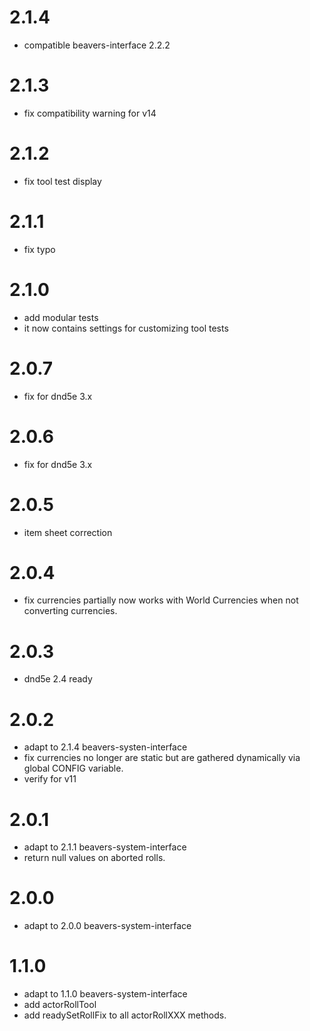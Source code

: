# 2.1.4
- compatible beavers-interface 2.2.2 
# 2.1.3
- fix compatibility warning for v14
# 2.1.2
- fix tool test display
# 2.1.1
- fix typo
# 2.1.0
- add modular tests
- it now contains settings for customizing tool tests
# 2.0.7
- fix for dnd5e 3.x
# 2.0.6
- fix for dnd5e 3.x
# 2.0.5
- item sheet correction 
# 2.0.4
- fix currencies partially now works with World Currencies when not converting currencies.
# 2.0.3
- dnd5e 2.4 ready 
# 2.0.2
- adapt to 2.1.4 beavers-systen-interface
- fix currencies no longer are static but are gathered dynamically via global CONFIG variable.
- verify for v11

# 2.0.1
- adapt to 2.1.1 beavers-system-interface
- return null values on aborted rolls.

# 2.0.0
- adapt to 2.0.0 beavers-system-interface

# 1.1.0
- adapt to 1.1.0 beavers-system-interface
- add actorRollTool
- add readySetRollFix to all actorRollXXX methods.